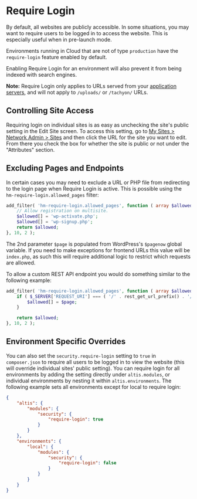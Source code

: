 # Require Login

By default, all websites are publicly accessible. In some situations, you may want to require users to be logged in to access the
website. This is especially useful when in pre-launch mode.

Environments running in Cloud that are not of type `production` have the `require-login` feature enabled by default.

Enabling Require Login for an environment will also prevent it from being indexed with search engines.

**Note:** Require Login only applies to URLs served from your [application servers](docs://cloud/architecture.md), and will not
apply to `/uploads/` or `/tachyon/` URLs.

## Controlling Site Access

Requiring login on individual sites is as easy as unchecking the site's public setting in the Edit Site screen. To access this
setting, go to [My Sites > Network Admin > Sites](internal://network-admin/sites.php) and then click the URL for the site you want
to edit. From there you check the box for whether the site is public or not under the "Attributes" section.

## Excluding Pages and Endpoints

In certain cases you may need to exclude a URL or PHP file from redirecting to the login page when Require Login is active. This is
possible using the `hm-require-login.allowed_pages` filter:

```php
add_filter( 'hm-require-login.allowed_pages', function ( array $allowed, ?string $page = null ) : array {
    // Allow registration on multisite.
    $allowed[] = 'wp-activate.php';
    $allowed[] = 'wp-signup.php';
    return $allowed;
}, 10, 2 );
```

The 2nd parameter `$page` is populated from WordPress's `$pagenow` global variable. If you need to make exceptions for frontend URLs
this value will be `index.php`, as such this will require additional logic to restrict which requests are allowed.

To allow a custom REST API endpoint you would do something similar to the following example:

```php
add_filter( 'hm-require-login.allowed_pages', function ( array $allowed, ?string $page = null ) : array {
    if ( $_SERVER['REQUEST_URI'] === ( '/' . rest_get_url_prefix() . '/public-endpoint/' ) ) {
        $allowed[] = $page;
    }

    return $allowed;
}, 10, 2 );
```

## Environment Specific Overrides

You can also set the `security.require-login` setting to `true` in `composer.json` to require all users to be logged in to view the
website (this will override individual sites' public setting). You can require login for all environments by adding the setting
directly under `altis.modules`, or individual environments by nesting it within `altis.environments`. The following example sets all
environments except for local to require login:

```json
{
    "altis": {
        "modules": {
            "security": {
                "require-login": true
            }
        }
    },
    "environments": {
        "local": {
            "modules": {
                "security": {
                    "require-login": false
                }
            }
        }
    }
}
```
